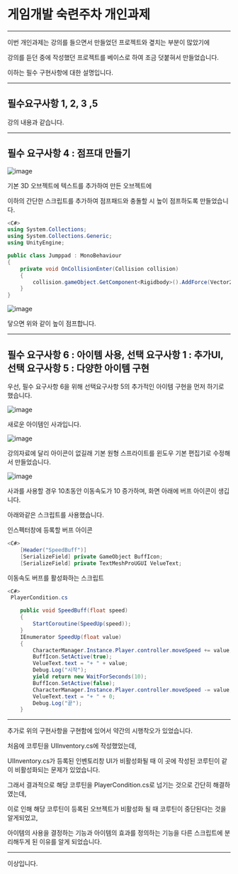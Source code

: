 # 게임개발 숙련주차 개인과제
---

이번 개인과제는 강의를 들으면서 만들었던 프로젝트와 곂치는 부분이 많았기에

강의를 듣던 중에 작성했던 프로젝트를 베이스로 하여 조금 덧붙혀서 만들었습니다.

이하는 필수 구현사항에 대한 설명입니다. 

---

## 필수요구사항 1, 2, 3 ,5

강의 내용과 같습니다.

---

## 필수 요구사항 4 : 점프대 만들기

![image](https://github.com/hayoungbin/3DTest/assets/167050593/8d2b32c7-ad3c-4aa3-8f74-5eb452c1a25b)

기본 3D 오브젝트에 텍스트를 추가하여 만든 오브젝트에

이하의 간단한 스크립트를 추가하여 점프패드와 충돌할 시 높이 점프하도록 만들었습니다.

```cs
<C#>
using System.Collections;
using System.Collections.Generic;
using UnityEngine;

public class Jumppad : MonoBehaviour
{
    private void OnCollisionEnter(Collision collision)
    {
        collision.gameObject.GetComponent<Rigidbody>().AddForce(Vector2.up * 500, ForceMode.Impulse);
    }
}
```

![image](https://github.com/hayoungbin/3DTest/assets/167050593/66a8b014-934b-4b05-9b4f-7990d46a8187)

닿으면 위와 같이 높이 점프합니다.

---

## 필수 요구사항 6 : 아이템 사용, 선택 요구사항 1 : 추가UI, 선택 요구사항 5 : 다양한 아이템 구현

우선, 필수 요구사항 6을 위해 선택요구사항 5의 추가적인 아이템 구현을 먼저 하기로 했습니다.

![image](https://github.com/hayoungbin/3DTest/assets/167050593/9f4adb0b-9957-4a49-9d44-117db2546275)

새로운 아이템인 사과입니다.

![image](https://github.com/hayoungbin/3DTest/assets/167050593/89c6b511-79d1-40e9-a80c-0bf40bd347a6)

강의자료에 달리 아이콘이 없길래 기본 원형 스프라이트를 윈도우 기본 편집기로 수정해서 만들었습니다.

![image](https://github.com/hayoungbin/3DTest/assets/167050593/a4804d73-2522-4c79-9384-6509072ac8d9)

사과를 사용할 경우 10초동안 이동속도가 10 증가하며, 화면 아래에 버프 아이콘이 생깁니다.

아래와같은 스크립트를 사용했습니다.

인스펙터창에 등록할 버프 아이콘
```cs
<C#>
    [Header("SpeedBuff")]
    [SerializeField] private GameObject BuffIcon;
    [SerializeField] private TextMeshProUGUI VelueText;
```

이동속도 버프를 활성화하는 스크립트
```cs
<C#>
 PlayerCondition.cs

    public void SpeedBuff(float speed)
    {
        StartCoroutine(SpeedUp(speed));
    }
    IEnumerator SpeedUp(float value)
    {
        CharacterManager.Instance.Player.controller.moveSpeed += value;
        BuffIcon.SetActive(true);
        VelueText.text = "+ " + value;
        Debug.Log("시작");
        yield return new WaitForSeconds(10);
        BuffIcon.SetActive(false);
        CharacterManager.Instance.Player.controller.moveSpeed -= value;
        VelueText.text = "+ " + 0;
        Debug.Log("끝");
    }
```

---

추가로 위의 구현사항을 구현함에 있어서 약간의 시행착오가 있었습니다.

처음에 코루틴을 UIInventory.cs에 작성했었는데,

UIInventory.cs가 등록된 인벤토리창 UI가 비활성화될 때 이 곳에 작성된 코루틴이 같이 비활성화되는 문제가 있었습니다.

그래서 결과적으로 해당 코루틴을 PlayerCondition.cs로 넘기는 것으로 간단히 해결하였는데,

이로 인해 해당 코루틴이 등록된 오브젝트가 비활성화 될 때 코루틴이 중단된다는 것을 알게되었고,

아이템의 사용을 결정하는 기능과 아이템의 효과를 정의하는 기능을 다른 스크립트에 분리해두게 된 이유를 알게 되었습니다.

---

이상입니다.
